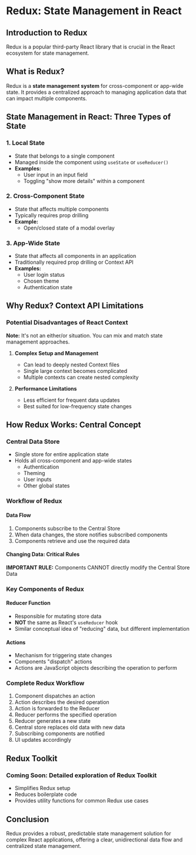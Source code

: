 # Redux: State Management in React

## Introduction to Redux

Redux is a popular third-party React library that is crucial in the React ecosystem for state management.

## What is Redux?

Redux is a **state management system** for cross-component or app-wide state. It provides a centralized approach to managing application data that can impact multiple components.

## State Management in React: Three Types of State

### 1. Local State
- State that belongs to a single component
- Managed inside the component using `useState` or `useReducer()`
- **Examples:**
  - User input in an input field
  - Toggling "show more details" within a component

### 2. Cross-Component State
- State that affects multiple components
- Typically requires prop drilling
- **Example:** 
  - Open/closed state of a modal overlay

### 3. App-Wide State
- State that affects all components in an application
- Traditionally required prop drilling or Context API
- **Examples:**
  - User login status
  - Chosen theme
  - Authentication state

## Why Redux? Context API Limitations

### Potential Disadvantages of React Context

**Note:** It's not an either/or situation. You can mix and match state management approaches.

1. **Complex Setup and Management**
   - Can lead to deeply nested Context files
   - Single large context becomes complicated
   - Multiple contexts can create nested complexity

2. **Performance Limitations**
   - Less efficient for frequent data updates
   - Best suited for low-frequency state changes

## How Redux Works: Central Concept

### Central Data Store
- Single store for entire application state
- Holds all cross-component and app-wide states
  - Authentication
  - Theming
  - User inputs
  - Other global states

### Workflow of Redux

#### Data Flow
1. Components subscribe to the Central Store
2. When data changes, the store notifies subscribed components
3. Components retrieve and use the required data

#### Changing Data: Critical Rules

**IMPORTANT RULE:** Components CANNOT directly modify the Central Store Data

### Key Components of Redux

#### Reducer Function
- Responsible for mutating store data
- **NOT** the same as React's `useReducer` hook
- Similar conceptual idea of "reducing" data, but different implementation

#### Actions
- Mechanism for triggering state changes
- Components "dispatch" actions
- Actions are JavaScript objects describing the operation to perform

### Complete Redux Workflow

1. Component dispatches an action
2. Action describes the desired operation
3. Action is forwarded to the Reducer
4. Reducer performs the specified operation
5. Reducer generates a new state
6. Central store replaces old data with new data
7. Subscribing components are notified
8. UI updates accordingly

## Redux Toolkit

### Coming Soon: Detailed exploration of Redux Toolkit
- Simplifies Redux setup
- Reduces boilerplate code
- Provides utility functions for common Redux use cases

## Conclusion

Redux provides a robust, predictable state management solution for complex React applications, offering a clear, unidirectional data flow and centralized state management.